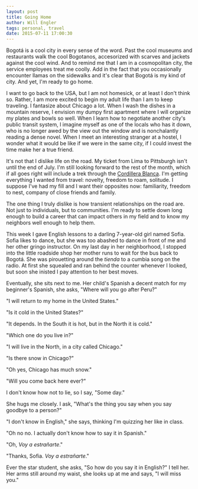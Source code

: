 ```yaml
---
layout: post
title: Going Home
author: Will Engler
tags: personal, travel
date: 2015-07-11 17:00:30
---
```


Bogotá is a cool city in every sense of the word.
Past the cool museums and restaurants walk the cool Bogotanos, accesorized with scarves and jackets against the cool wind.
And to remind me that I am in a cosmopolitan city, the service employees treat me coolly.
Add in the fact that you occasionally encounter llamas on the sidewalks and it's clear that Bogotá is my kind of city.
And yet, I'm ready to go home.

I want to go back to the USA, but I am not homesick, or at least I don't think so.
Rather, I am more excited to begin my adult life than I am to keep traveling.
I fantasize about Chicago a lot.
When I wash the dishes in a mountain reserve, I envision my dumpy first apartment where I will organize my plates and bowls so well.
When I learn how to negotiate another city's public transit system, I imagine myself as one of the locals who has it down,
who is no longer awed by the view out the window and is nonchalantly reading a dense novel.
When I meet an interesting stranger at a hostel, I wonder what it would be like if we were in the same city,
if I could invest the time make her a true friend.

It's not that I dislike life on the road.
My ticket from Lima to Pittsburgh isn't until the end of July.
I'm still looking forward to the rest of the month,
which if all goes right will include a trek through the [Cordillera Blanca](https://en.wikipedia.org/wiki/Cordillera_Blanca).
I'm getting everything I wanted from travel: novelty, freedom to roam, solitude.
I suppose I've had my fill and I want their opposites now: familiarity, freedom to nest, company of close friends and family.

The one thing I truly dislike is how transient relationships on the road are.
Not just to individuals, but to communities.
I'm ready to settle down long enough to build a career that can impact others in my field
and to know my neighbors well enough to help them.

This week I gave English lessons to a darling 7-year-old girl named Sofia.
Sofia likes to dance, but she was too abashed to dance in front of me and her other gringo instructor.
On my last day in her neighborhood, I stopped into the little roadside shop her mother runs to wait for the bus back to Bogotá.
She was pirouetting around the _tienda_ to a cumbia song on the radio.
At first she squealed and ran behind the counter whenever I looked, but soon she inisted I pay attention to her best moves.

Eventually, she sits next to me.
Her child's Spanish a decent match for my beginner's Spanish, she asks,
"Where will you go after Peru?"

"I will return to my home in the United States."

"Is it cold in the United States?"

"It depends. In the South it is hot, but in the North it is cold."

"Which one do you live in?"

"I will live in the North, in a city called Chicago."

"Is there snow in Chicago?"

"Oh yes, Chicago has much snow."

"Will you come back here ever?"

I don't know how not to lie, so I say, "Some day."

She hugs me closely. I ask, "What's the thing you say when you say goodbye to a person?"

"I don't know in English," she says, thinking I'm quizzing her like in class.

"Oh no no. I actually don't know how to say it in Spanish."

"Oh, _Voy a estrañarte_."

"Thanks, Sofia. _Voy a estrañarte_."

Ever the star student, she asks, "So how do you say it in English?"
I tell her.
Her arms still around my waist, she looks up at me and says,
"I will miss you."

